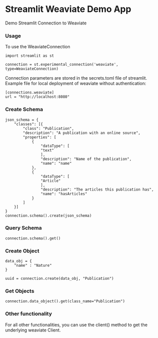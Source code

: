 # Streamlit Weaviate Demo App

Demo Streamlit Connection to Weaviate

### Usage

To use the WeaviateConnection

```
import streamlit as st

connection = st.experimental_connection('weaviate', type=WeaviateConnection)
```

Connection parameters are stored in the secrets.toml file of streamlit.
<br>
Example file for local deployment of weaviate without authentication:

```
[connections.weaviate]
url = "http://localhost:8080"
```

### Create Schema

```
json_schema = {
    "classes": [{
        "class": "Publication",
        "description": "A publication with an online source",
        "properties": [
            {
                "dataType": [
                "text"
                ],
                "description": "Name of the publication",
                "name": "name"
            },
            {
                "dataType": [
                "Article"
                ],
                "description": "The articles this publication has",
                "name": "hasArticles"
            }
        ]
    }]
}
connection.schema().create(json_schema)
```

### Query Schema

```
connection.schema().get()
```

### Create Object

```
data_obj = {
    "name" : "Nature"
}

uuid = connection.create(data_obj, "Publication")
```

### Get Objects

```
connection.data_object().get(class_name="Publication")
```

### Other functionality

For all other functionalities, you can use the client() method to get the underlying weaviate Client.

